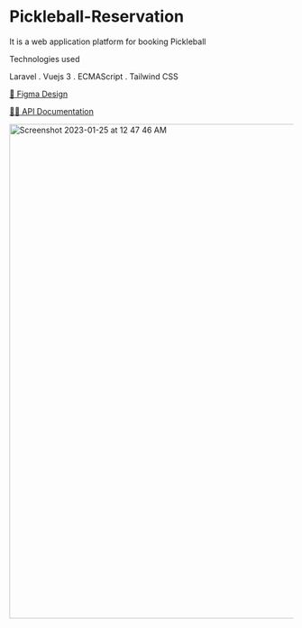 # Pickleball-Reservation
It is a web application platform for booking Pickleball

Technologies used

Laravel . Vuejs 3 . ECMAScript . Tailwind CSS



[🎨 Figma Design](https://www.figma.com/file/6Fxzo2aFE7AOHCfGdEbp47/Pickleball?node-id=0%3A1&t=NLE8Tc3t2bPOGdgN-1)

[👨‍💻 API Documentation](https://www.figma.com/file/6Fxzo2aFE7AOHCfGdEbp47/Pickleball?node-id=0%3A1&t=NLE8Tc3t2bPOGdgN-1)


<img width="878" alt="Screenshot 2023-01-25 at 12 47 46 AM" src="https://user-images.githubusercontent.com/8159415/214428416-7b104c6b-85ef-4f4e-83ab-6678b3952100.png">
